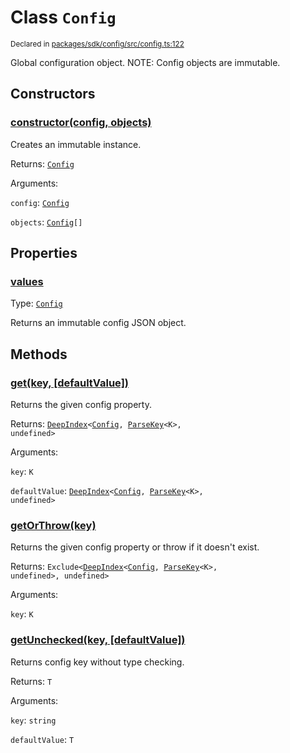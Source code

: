 # Class `Config`
<sub>Declared in [packages/sdk/config/src/config.ts:122](https://github.com/dxos/dxos/blob/main/packages/sdk/config/src/config.ts#L122)</sub>


Global configuration object.
NOTE: Config objects are immutable.


## Constructors
### [constructor(config, objects)](https://github.com/dxos/dxos/blob/main/packages/sdk/config/src/config.ts#L130)



Creates an immutable instance.


Returns: <code>[Config](/api/@dxos/config/classes/Config)</code>

Arguments: 

`config`: <code>[Config](/api/@dxos/config/interfaces/Config)</code>

`objects`: <code>[Config](/api/@dxos/config/interfaces/Config)[]</code>


## Properties
### [values](https://github.com/dxos/dxos/blob/main/packages/sdk/config/src/config.ts#L137)
Type: <code>[Config](/api/@dxos/config/interfaces/Config)</code>

Returns an immutable config JSON object.


## Methods
### [get(key, \[defaultValue\])](https://github.com/dxos/dxos/blob/main/packages/sdk/config/src/config.ts#L148)



Returns the given config property.


Returns: <code>[DeepIndex](/api/@dxos/config/types/DeepIndex)&lt;[Config](/api/@dxos/config/interfaces/Config), [ParseKey](/api/@dxos/config/types/ParseKey)&lt;K&gt;, undefined&gt;</code>

Arguments: 

`key`: <code>K</code>

`defaultValue`: <code>[DeepIndex](/api/@dxos/config/types/DeepIndex)&lt;[Config](/api/@dxos/config/interfaces/Config), [ParseKey](/api/@dxos/config/types/ParseKey)&lt;K&gt;, undefined&gt;</code>

### [getOrThrow(key)](https://github.com/dxos/dxos/blob/main/packages/sdk/config/src/config.ts#L169)



Returns the given config property or throw if it doesn't exist.


Returns: <code>Exclude&lt;[DeepIndex](/api/@dxos/config/types/DeepIndex)&lt;[Config](/api/@dxos/config/interfaces/Config), [ParseKey](/api/@dxos/config/types/ParseKey)&lt;K&gt;, undefined&gt;, undefined&gt;</code>

Arguments: 

`key`: <code>K</code>

### [getUnchecked(key, \[defaultValue\])](https://github.com/dxos/dxos/blob/main/packages/sdk/config/src/config.ts#L160)



Returns config key without type checking.


Returns: <code>T</code>

Arguments: 

`key`: <code>string</code>

`defaultValue`: <code>T</code>
